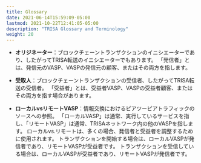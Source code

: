 ```yaml
---
title: Glossary
date: 2021-06-14T15:59:09-05:00
lastmod: 2021-10-22T12:41:05-05:00
description: "TRISA Glossary and Terminology"
weight: 20
---
```


- **オリジネーター**：ブロックチェーントランザクションのイニシエーターであり、したがってTRISA転送のイニシエーターでもあります。 「発信者」とは、発信元のVASP、VASPの発信元の顧客、またはその両方を指します。

- **受取人**：ブロックチェーントランザクションの受信者、したがってTRISA転送の受信者。 「受益者」とは、受益者VASP、VASPの受益者顧客、またはその両方を指す場合があります。

- **ローカルvsリモートVASP**：情報交換におけるピアツーピアトラフィックのソースへの参照。 「ローカルVASP」は通常、実行しているサービスを指し、「リモートVASP」は通常、TRISAネットワーク内の他のVASPを指します。 ローカルvs.リモートは、多くの場合、発信者と受益者を調整するために使用されます。 トランザクションを開始する場合は、ローカルVASPが発信者であり、リモートVASPが受益者です。 トランザクションを受信している場合は、ローカルVASPが受益者であり、リモートVASPが発信者です。

